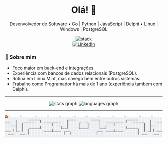 <h1 align="center">Olá! 👋</h1>

<p align="center">
  Desenvolvedor de Software • Go | Python | JavaScript | Delphi • Linux | Windows | PostgreSQL
</p>

<div align="center">
  <img src="https://skillicons.dev/icons?i=go,py,js,linux,mint,postgresql,windows" height="60" alt="stack" />
</div>

<div align="center">
  <a href="https://www.linkedin.com/in/vinicius-almeida-lima-2195422a1/">
    <img src="https://img.shields.io/static/v1?message=LinkedIn&logo=linkedin&label=&color=0077B5&logoColor=white&labelColor=&style=for-the-badge" height="28" alt="LinkedIn" />
  </a>
</div>

### 📌 Sobre mim
- Foco maior em back-end e integrações.
- Experiência com bancos de dados relacionais (PostgreSQL).
- Rotina em Linux Mint, mas navego bem entre outros sistemas.
- Trabalho como Programador há mais de 1 ano (experiência também com Delphi).

---

<div align="center">
  <!-- Removi include_all_commits e count_private para evitar erro no endpoint público -->
  <img src="https://github-readme-stats.vercel.app/api?username=Vini-LimaDev&show_icons=true&theme=dracula&hide_border=false" height="150" alt="stats graph" />
  <img src="https://github-readme-stats.vercel.app/api/top-langs?username=Vini-LimaDev&layout=compact&langs_count=5&theme=dracula&hide_border=false" height="150" alt="languages graph" />
</div>

---

<!-- Pac-Man: os arquivos serão gerados pelo workflow abaixo na branch 'output' -->
<picture>
  <source media="(prefers-color-scheme: dark)" srcset="https://raw.githubusercontent.com/Vini-LimaDev/Vini-LimaDev/output/pacman-contribution-graph-dark.svg">
  <source media="(prefers-color-scheme: light)" srcset="https://raw.githubusercontent.com/Vini-LimaDev/Vini-LimaDev/output/pacman-contribution-graph.svg">
  <img alt="pacman contribution graph" src="https://raw.githubusercontent.com/Vini-LimaDev/Vini-LimaDev/output/pacman-contribution-graph.svg">
</picture>
